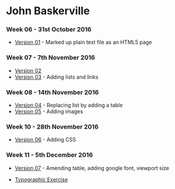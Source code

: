 John Baskerville
==================

### Week 06 - 31st October 2016

- [Version 01](https://loisgordon.github.io/john-baskerville/john-baskerville.html) - Marked up plain text file as an HTML5 page

### Week 07 - 7th November 2016

- [Version 02](https://loisgordon.github.io/john-baskerville/john-baskerville2.html) 
- [Version 03](https://loisgordon.github.io/john-baskerville/john-baskerville3.html) - Adding lists and links

### Week 08 - 14th November 2016

- [Version 04](https://loisgordon.github.io/john-baskerville/john-baskerville4.html) - Replacing list by adding a table
- [Version 05](https://loisgordon.github.io/john-baskerville/john-baskerville5.html) - Adding images

### Week 10 - 28th November 2016
- [Version 06](https://loisgordon.github.io/john-baskerville/john-baskerville6.html) - Adding CSS 

### Week 11 - 5th December 2016
- [Version 07](https://loisgordon.github.io/john-baskerville/john-baskerville7.html) - Amending table, adding google font, viewport size 

- [Typographic Exercise](https://loisgordon.github.io/john-baskerville/typographic-exercise.html) 
                                                                                    
                                                                                    